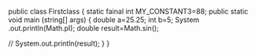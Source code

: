 public class Firstclass {
static fainal int MY_CONSTANT3=88;
public static void main (string[] args) {
double a=25.25;
int b=5;
System .out.println(Math.pI);
double result=Math.sin();


 // System.out.println(result);
}
}
